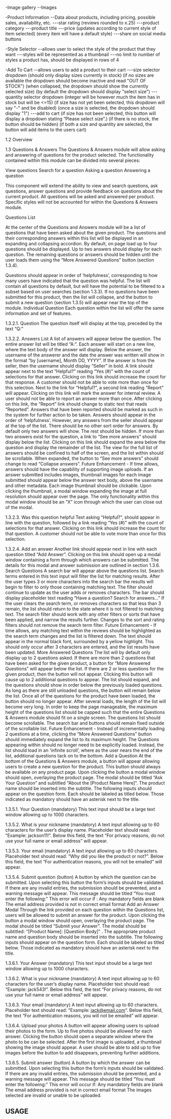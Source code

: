 -Image gallery
--Images

-Product Information
--Data about products, including pricing, possible sales, availability, etc.
---star rating (reviews rounded to x.25)
---product category
---product title
---price (updates according to current style of item selected) (every item will have a default style)
---share on social media buttons

-Style Selector
--allows user to select the style of the product that they want
---styles will be represented as a thumbnail
---no limit to number of styles a product has, should be displayed in rows of 4

-Add To Cart
--allows users to add a product to their cart
---size selector dropdown (should only display sizes currently in stock) (if no sizes are available the dropdown should become inactive and read "OUT OF STOCK") (when collapsed, the dropdown should show the currently selected size) (by default the dropdown should display "select size")
---quantity selector dropdown (integer will be however much the item has in stock but will be <=15) (if size has not yet been selected, this dropdown will say "-" and be disabled) (once a size is selected, the dropdown should display "1")
---add to cart (if size has not been selected, this button will display a dropdown stating “Please select size”.) (if there is no stock, the button should be hidden) (if both a size and quantity are selected, the button will add items to the users cart)

1.2 Overview

1.3 Questions & Answers
The Questions & Answers module will allow asking and answering of questions for the product selected. The functionality contained within this module can be divided into several pieces:

View questions
Search for a question
Asking a question
Answering a question

This component will extend the ability to view and search questions, ask questions, answer questions and provide feedback on questions about the current product.
All questions will be asked and answered per product. Specific styles will not be accounted for within the Questions & Answers module.

Questions List

At the center of the Questions and Answers module will be a list of questions that have been asked about the given product.
The questions and their corresponding answers within this list will be displayed in an expanding and collapsing accordion. By default, on page load up to four questions should be displayed. Up to two answers should display for each question. The remaining questions or answers should be hidden until the user loads them using the “More Answered Questions” button (section 1.3.4).

Questions should appear in order of ‘helpfulness’, corresponding to how many users have indicated that the question was helpful.
The list will contain all questions by default, but will have the potential to be filtered to a subset based on user searches (section 1.3.3).
If no questions have been submitted for this product, then the list will collapse, and the button to submit a new question (section 1.3.5) will appear near the top of the module.
Individual Question
Each question within the list will offer the same information and set of features.



1.3.2.1. Question
The question itself will display at the top, preceded by the text “Q:”

1.3.2.2. Answers List
 A list of answers will appear below the question. The entire answer list will be titled “A:”.
Each answer will start on a new line, where the text body of the answer will display.
Below the answer, the username of the answerer and the date the answer was written will show in the format “by [username], Month DD, YYYY”. If the answer is from the seller, then the username should display “Seller” in bold.
A link should appear next to the text “Helpful?” reading “Yes (#)” with the count of selections for that answer. Clicking on this link should increase the count for that response. A customer should not be able to vote more than once for this selection.
Next to the link for “Helpful?”, a second link reading “Report” will appear. Clicking on this link will mark the answer for internal review. A user should not be able to report an answer more than once. After clicking on this link, the “Report” link should change to static text that reads “Reported”. Answers that have been reported should be marked as such in the system for further action to be taken.
Answers should appear in the order of ‘helpfulness’. However, any answers from the seller should appear at the top of the list. There should be no other sort order for answers.
By default only two answers will show. The rest should be hidden. If more than two answers exist for the question, a link to “See more answers” should display below the list. Clicking on this link should expand the area below the question and display the remainder of the list.
The view for the full list of answers should be confined to half of the screen, and the list within should be scrollable. When expanded, the button to “See more answers” should change to read “Collapse answers”.
Future Enhancement - If time allows, answers should have the capability of supporting image uploads. If an answer submitted includes images, thumbnail images for each image submitted should appear below the answer text body, above the username and other metadata.
 Each image thumbnail should be clickable. Upon clicking the thumbnail, a modal window expanding the image at full resolution should appear over the page. The only functionality within this modal window should be an “X” icon through which the user can close out of the modal.

1.3.2.3. Was this question helpful
Text asking “Helpful?”, should appear in line with the question, followed by a link reading “Yes (#)” with the count of selections for that answer. Clicking on this link should increase the count for that question. A customer should not be able to vote more than once for this selection.

1.3.2.4. Add an answer
Another link should appear next in line with each question titled “Add Answer”. Clicking on this link should open up a modal window containing a form through which answers can be submitted. The details for this modal and answer submission are outlined in section 1.3.6.
Search Questions
A search bar will appear above the questions list. Search terms entered in this text input will filter the list for matching results.
After the user types 3 or more characters into the search bar the results will begin to filter to only those containing matching text. The filter should continue to update as the user adds or removes characters.
The bar should display placeholder text reading “Have a question? Search for answers…”
If the user clears the search term, or removes characters so that less than 3 remain, the list should return to the state where it is not filtered to matching text.
The search filter should work with any other filters or sorts that have been applied, and narrow the results further. Changes to the sort and rating filters should not remove the search term filter.
Future Enhancement - If time allows, any matching text within the reviews should be highlighted as the search term changes and the list is filtered down. The text should appear in the normal black font, surrounded by a yellow highlight. This should only occur after 3 characters are entered, and the list results have been updated.
More Answered Questions
The list will by default only display up to 2 questions asked. If there are more than 2 questions that have been asked for the given product, a button for “More Answered Questions” will appear below the list.
If there are 2 or less questions for the given product, then the button will not appear.
Clicking this button will cause up to 2 additional questions to appear. The list should expand, and the questions should show in order below the previously loaded questions.
As long as there are still unloaded questions, the button will remain below the list. Once all of the questions for the product have been loaded, the button should no longer appear.
After several loads, the length of the list will become very long. In order to keep the page manageable, the maximum height of the questions list should be capped such that the entire Questions & Answers module should fit on a single screen. The questions list should become scrollable. The search bar and buttons should remain fixed outside of the scrollable list.
Future Enhancement - Instead of incrementally loading 2 questions at a time, clicking the “More Answered Questions” button should immediately expand the list to its maximum height. The Questions appearing within should no longer need to be explicitly loaded. Instead, the list should load in an ‘infinite scroll’, where as the user nears the end of the list, additional questions tack on to the bottom.
Add a Question
At the bottom of the Questions & Answers module, a button will appear allowing users to create a new question for the product. This button should always be available on any product page.
Upon clicking the button a modal window should open, overlaying the product page. The modal should be titled “Ask Your Question” and subtitled “About the [Product Name Here]”. The product name should be inserted into the subtitle.
The following inputs should appear on the question form. Each should be labeled as titled below. Those indicated as mandatory should have an asterisk next to the title.

1.3.5.1. Your Question (mandatory)
This text input should be a large text window allowing up to 1000 characters.

1.3.5.2. What is your nickname (mandatory)
A text input allowing up to 60 characters for the user’s display name.
Placeholder text should read: “Example: jackson11!”.
Below this field, the text “For privacy reasons, do not use your full name or email address” will appear.

1.3.5.3. Your email (mandatory)
A text input allowing up to 60 characters.
Placeholder text should read: “Why did you like the product or not?”.
Below this field, the text “For authentication reasons, you will not be emailed” will appear.

1.3.5.4. Submit question (button)
A button by which the question can be submitted.
Upon selecting this button the form’s inputs should be validated. If there are any invalid entries, the submission should be prevented, and a warning message will appear. This message should be titled “You must enter the following:”
This error will occur if :
Any mandatory fields are blank
The email address provided is not in correct email format
Add an Answer Modal
Through the link provided on each question within the Questions list, users will be allowed to submit an answer for the product.
Upon clicking the button a modal window should open, overlaying the product page. The modal should be titled “Submit your Answer”. The modal should be subtitled: “[Product Name]: [Question Body]” . The appropriate product name and question body should be inserted into the subtitle.
The following inputs should appear on the question form. Each should be labeled as titled below. Those indicated as mandatory should have an asterisk next to the title.

1.3.6.1. Your Answer (mandatory)
This text input should be a large text window allowing up to 1000 characters.

1.3.6.2. What is your nickname (mandatory)
A text input allowing up to 60 characters for the user’s display name.
Placeholder text should read: “Example: jack543!”.
Below this field, the text “For privacy reasons, do not use your full name or email address” will appear.

1.3.6.3. Your email (mandatory)
A text input allowing up to 60 characters.
Placeholder text should read: “Example: jack@email.com”.
Below this field, the text “For authentication reasons, you will not be emailed” will appear.

1.3.6.4. Upload your photos
A button will appear allowing users to upload their photos to the form. Up to five photos should be allowed for each answer.
Clicking the button should open a separate window where the photo to be can be selected.
After the first image is uploaded, a thumbnail showing the image should appear. A user should be able to add up to five images before the button to add disappears, preventing further additions.

1.3.6.5. Submit answer (button)
A button by which the answer can be submitted.
Upon selecting this button the form’s inputs should be validated. If there are any invalid entries, the submission should be prevented, and a warning message will appear. This message should be titled “You must enter the following:”
This error will occur if:
Any mandatory fields are blank
The email address provided is not in correct email format
The images selected are invalid or unable to be uploaded.



USAGE
--------------------------------------------------------------------------------------------------------


